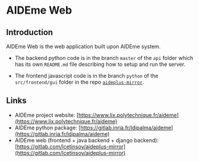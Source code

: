 # AIDEme Web

## Introduction

AIDEme Web is the web application built upon AIDEme system.

- The backend python code is in the branch `master` of the `api` folder which has its own `README.md` file describing how to setup and run the server.

- The frontend javascript code is in the branch `python` of the `src/frontend/gui` folder in the repo [`aideplus-mirror`](https://gitlab.com/lcetinsoy/aideplus-mirror).

## Links

- AIDEme project website: [https://www.lix.polytechnique.fr/aideme](https://www.lix.polytechnique.fr/aideme)
- AIDEme python package: [https://gitlab.inria.fr/ldipalma/aideme](https://gitlab.inria.fr/ldipalma/aideme)
- AIDEme web (frontend + java backend + django backend): [https://gitlab.com/lcetinsoy/aideplus-mirror](https://gitlab.com/lcetinsoy/aideplus-mirror)

